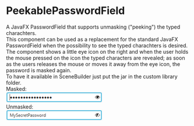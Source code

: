 # PeekablePasswordField
A JavaFX PasswordField that supports unmasking ("peeking") the typed charachters.  
This component can be used as a replacement for the standard JavaFX PasswordField when the possibility to see the typed charachters is desired.  
The component shows a little eye icon on the right and when the user holds the mouse pressed on the icon the typed characters are revealed; as soon as the users releases the mouse or moves it away from the eye icon, the password is masked again.  
To have it available in SceneBuilder just put the jar in the custom library folder.  
Masked:  
![masked](./masked.png)  
Unmasked:  
![unmasked](./unmasked.png)
